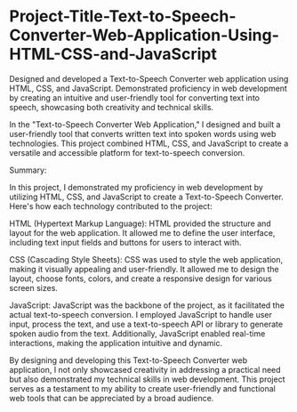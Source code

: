 # Project-Title-Text-to-Speech-Converter-Web-Application-Using-HTML-CSS-and-JavaScript
Designed and developed a Text-to-Speech Converter web application using HTML, CSS, and JavaScript. Demonstrated proficiency in web development by creating an intuitive and user-friendly tool for converting text into speech, showcasing both creativity and technical skills.

In the "Text-to-Speech Converter Web Application," I designed and built a user-friendly tool that converts written text into spoken words using web technologies. This project combined HTML, CSS, and JavaScript to create a versatile and accessible platform for text-to-speech conversion.

Summary:

In this project, I demonstrated my proficiency in web development by utilizing HTML, CSS, and JavaScript to create a Text-to-Speech Converter. Here's how each technology contributed to the project:

HTML (Hypertext Markup Language): HTML provided the structure and layout for the web application. It allowed me to define the user interface, including text input fields and buttons for users to interact with.

CSS (Cascading Style Sheets): CSS was used to style the web application, making it visually appealing and user-friendly. It allowed me to design the layout, choose fonts, colors, and create a responsive design for various screen sizes.

JavaScript: JavaScript was the backbone of the project, as it facilitated the actual text-to-speech conversion. I employed JavaScript to handle user input, process the text, and use a text-to-speech API or library to generate spoken audio from the text. Additionally, JavaScript enabled real-time interactions, making the application intuitive and dynamic.

By designing and developing this Text-to-Speech Converter web application, I not only showcased creativity in addressing a practical need but also demonstrated my technical skills in web development. This project serves as a testament to my ability to create user-friendly and functional web tools that can be appreciated by a broad audience.
